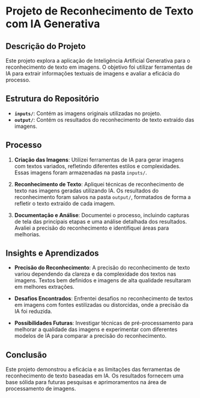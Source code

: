 # Projeto de Reconhecimento de Texto com IA Generativa

## Descrição do Projeto

Este projeto explora a aplicação de Inteligência Artificial Generativa para o reconhecimento de texto em imagens. O objetivo foi utilizar ferramentas de IA para extrair informações textuais de imagens e avaliar a eficácia do processo.

## Estrutura do Repositório

- **`inputs/`**: Contém as imagens originais utilizadas no projeto.
- **`output/`**: Contém os resultados do reconhecimento de texto extraído das imagens.

## Processo

1. **Criação das Imagens**: Utilizei ferramentas de IA para gerar imagens com textos variados, refletindo diferentes estilos e complexidades. Essas imagens foram armazenadas na pasta `inputs/`.

2. **Reconhecimento de Texto**: Apliquei técnicas de reconhecimento de texto nas imagens geradas utilizando IA. Os resultados do reconhecimento foram salvos na pasta `output/`, formatados de forma a refletir o texto extraído de cada imagem.

3. **Documentação e Análise**: Documentei o processo, incluindo capturas de tela das principais etapas e uma análise detalhada dos resultados. Avaliei a precisão do reconhecimento e identifiquei áreas para melhorias.

## Insights e Aprendizados

- **Precisão do Reconhecimento**: A precisão do reconhecimento de texto variou dependendo da clareza e da complexidade dos textos nas imagens. Textos bem definidos e imagens de alta qualidade resultaram em melhores extrações.

- **Desafios Encontrados**: Enfrentei desafios no reconhecimento de textos em imagens com fontes estilizadas ou distorcidas, onde a precisão da IA foi reduzida.

- **Possibilidades Futuras**: Investigar técnicas de pré-processamento para melhorar a qualidade das imagens e experimentar com diferentes modelos de IA para comparar a precisão do reconhecimento.

## Conclusão

Este projeto demonstrou a eficácia e as limitações das ferramentas de reconhecimento de texto baseadas em IA. Os resultados fornecem uma base sólida para futuras pesquisas e aprimoramentos na área de processamento de imagens.
